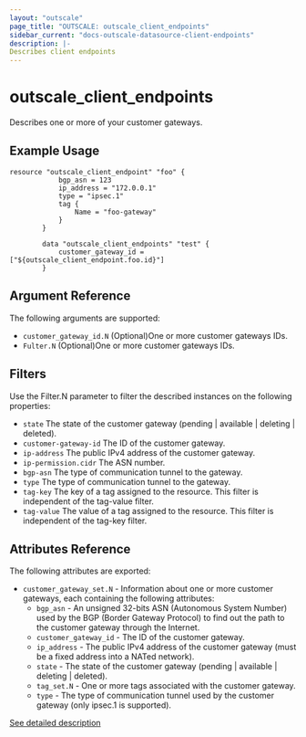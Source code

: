 ```yaml
---
layout: "outscale"
page_title: "OUTSCALE: outscale_client_endpoints"
sidebar_current: "docs-outscale-datasource-client-endpoints"
description: |-
Describes client endpoints
---
```


# outscale_client_endpoints

Describes one or more of your customer gateways.

## Example Usage

```hcl
resource "outscale_client_endpoint" "foo" {
			bgp_asn = 123
			ip_address = "172.0.0.1"
			type = "ipsec.1"
			tag {
				Name = "foo-gateway"
			}
		}

		data "outscale_client_endpoints" "test" {
			customer_gateway_id = ["${outscale_client_endpoint.foo.id}"]
		}
```

## Argument Reference

The following arguments are supported:

* `customer_gateway_id.N` (Optional)One or more customer gateways IDs.
* `Fulter.N` (Optional)One or more customer gateways IDs.

## Filters

Use the Filter.N parameter to filter the described instances on the following properties:

* `state` The state of the customer gateway (pending | available | deleting | deleted).
* `customer-gateway-id` The ID of the customer gateway.
* `ip-address` The public IPv4 address of the customer gateway.
* `ip-permission.cidr` The ASN number.
* `bgp-asn` The type of communication tunnel to the gateway.
* `type` The type of communication tunnel to the gateway.
* `tag-key` The key of a tag assigned to the resource. This filter is independent of the tag-value filter.
* `tag-value` The value of a tag assigned to the resource. This filter is independent of the tag-key filter.

## Attributes Reference

The following attributes are exported:

* `customer_gateway_set.N` - Information about one or more customer gateways, each containing the following attributes:
  - `bgp_asn` - An unsigned 32-bits ASN (Autonomous System Number) used by the BGP (Border Gateway Protocol) to find out the path to the customer gateway through the Internet.
  - `customer_gateway_id` - The ID of the customer gateway.
  - `ip_address` - The public IPv4 address of the customer gateway (must be a fixed address into a NATed network).
  - `state` - The state of the customer gateway (pending | available | deleting | deleted).
  - `tag_set.N` - One or more tags associated with the customer gateway.
  - `type` - The type of communication tunnel used by the customer gateway (only ipsec.1 is supported).

[See detailed description](http://docs.outscale.com/api_fcu/operations/Action_DescribeCustomerGateways_get.html#_api_fcu-action_describecustomergateways_get)
